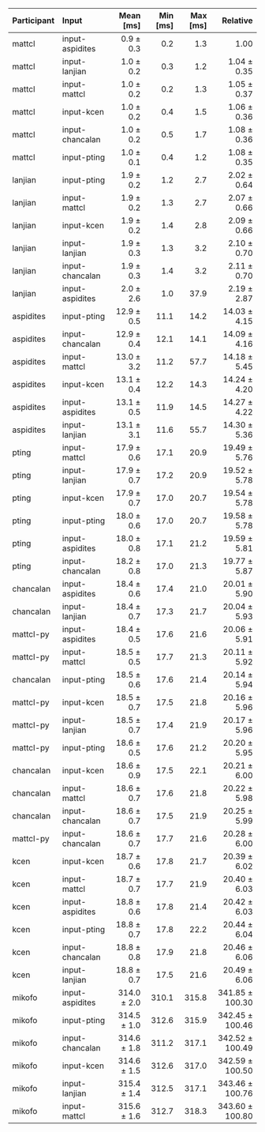 | Participant | Input | Mean [ms] | Min [ms] | Max [ms] | Relative |
|:---|:---|---:|---:|---:|---:|
| mattcl | input-aspidites | 0.9 ± 0.3 | 0.2 | 1.3 | 1.00 |
| mattcl | input-lanjian | 1.0 ± 0.2 | 0.3 | 1.2 | 1.04 ± 0.35 |
| mattcl | input-mattcl | 1.0 ± 0.2 | 0.2 | 1.3 | 1.05 ± 0.37 |
| mattcl | input-kcen | 1.0 ± 0.2 | 0.4 | 1.5 | 1.06 ± 0.36 |
| mattcl | input-chancalan | 1.0 ± 0.2 | 0.5 | 1.7 | 1.08 ± 0.36 |
| mattcl | input-pting | 1.0 ± 0.1 | 0.4 | 1.2 | 1.08 ± 0.35 |
| lanjian | input-pting | 1.9 ± 0.2 | 1.2 | 2.7 | 2.02 ± 0.64 |
| lanjian | input-mattcl | 1.9 ± 0.2 | 1.3 | 2.7 | 2.07 ± 0.66 |
| lanjian | input-kcen | 1.9 ± 0.2 | 1.4 | 2.8 | 2.09 ± 0.66 |
| lanjian | input-lanjian | 1.9 ± 0.3 | 1.3 | 3.2 | 2.10 ± 0.70 |
| lanjian | input-chancalan | 1.9 ± 0.3 | 1.4 | 3.2 | 2.11 ± 0.70 |
| lanjian | input-aspidites | 2.0 ± 2.6 | 1.0 | 37.9 | 2.19 ± 2.87 |
| aspidites | input-pting | 12.9 ± 0.5 | 11.1 | 14.2 | 14.03 ± 4.15 |
| aspidites | input-chancalan | 12.9 ± 0.4 | 12.1 | 14.1 | 14.09 ± 4.16 |
| aspidites | input-mattcl | 13.0 ± 3.2 | 11.2 | 57.7 | 14.18 ± 5.45 |
| aspidites | input-kcen | 13.1 ± 0.4 | 12.2 | 14.3 | 14.24 ± 4.20 |
| aspidites | input-aspidites | 13.1 ± 0.5 | 11.9 | 14.5 | 14.27 ± 4.22 |
| aspidites | input-lanjian | 13.1 ± 3.1 | 11.6 | 55.7 | 14.30 ± 5.36 |
| pting | input-mattcl | 17.9 ± 0.6 | 17.1 | 20.9 | 19.49 ± 5.76 |
| pting | input-lanjian | 17.9 ± 0.7 | 17.2 | 20.9 | 19.52 ± 5.78 |
| pting | input-kcen | 17.9 ± 0.7 | 17.0 | 20.7 | 19.54 ± 5.78 |
| pting | input-pting | 18.0 ± 0.6 | 17.0 | 20.7 | 19.58 ± 5.78 |
| pting | input-aspidites | 18.0 ± 0.8 | 17.1 | 21.2 | 19.59 ± 5.81 |
| pting | input-chancalan | 18.2 ± 0.8 | 17.0 | 21.3 | 19.77 ± 5.87 |
| chancalan | input-aspidites | 18.4 ± 0.6 | 17.4 | 21.0 | 20.01 ± 5.90 |
| chancalan | input-lanjian | 18.4 ± 0.7 | 17.3 | 21.7 | 20.04 ± 5.93 |
| mattcl-py | input-aspidites | 18.4 ± 0.5 | 17.6 | 21.6 | 20.06 ± 5.91 |
| mattcl-py | input-mattcl | 18.5 ± 0.5 | 17.7 | 21.3 | 20.11 ± 5.92 |
| chancalan | input-pting | 18.5 ± 0.6 | 17.6 | 21.4 | 20.14 ± 5.94 |
| mattcl-py | input-kcen | 18.5 ± 0.7 | 17.5 | 21.8 | 20.16 ± 5.96 |
| mattcl-py | input-lanjian | 18.5 ± 0.7 | 17.4 | 21.9 | 20.17 ± 5.96 |
| mattcl-py | input-pting | 18.6 ± 0.5 | 17.6 | 21.2 | 20.20 ± 5.95 |
| chancalan | input-kcen | 18.6 ± 0.9 | 17.5 | 22.1 | 20.21 ± 6.00 |
| chancalan | input-mattcl | 18.6 ± 0.7 | 17.6 | 21.8 | 20.22 ± 5.98 |
| chancalan | input-chancalan | 18.6 ± 0.7 | 17.5 | 21.9 | 20.25 ± 5.99 |
| mattcl-py | input-chancalan | 18.6 ± 0.7 | 17.7 | 21.6 | 20.28 ± 6.00 |
| kcen | input-kcen | 18.7 ± 0.6 | 17.8 | 21.7 | 20.39 ± 6.02 |
| kcen | input-mattcl | 18.7 ± 0.7 | 17.7 | 21.9 | 20.40 ± 6.03 |
| kcen | input-aspidites | 18.8 ± 0.6 | 17.8 | 21.4 | 20.42 ± 6.03 |
| kcen | input-pting | 18.8 ± 0.7 | 17.8 | 22.2 | 20.44 ± 6.04 |
| kcen | input-chancalan | 18.8 ± 0.8 | 17.9 | 21.8 | 20.46 ± 6.06 |
| kcen | input-lanjian | 18.8 ± 0.7 | 17.5 | 21.6 | 20.49 ± 6.06 |
| mikofo | input-aspidites | 314.0 ± 2.0 | 310.1 | 315.8 | 341.85 ± 100.30 |
| mikofo | input-pting | 314.5 ± 1.0 | 312.6 | 315.9 | 342.45 ± 100.46 |
| mikofo | input-chancalan | 314.6 ± 1.8 | 311.2 | 317.1 | 342.52 ± 100.49 |
| mikofo | input-kcen | 314.6 ± 1.5 | 312.6 | 317.0 | 342.59 ± 100.50 |
| mikofo | input-lanjian | 315.4 ± 1.4 | 312.5 | 317.1 | 343.46 ± 100.76 |
| mikofo | input-mattcl | 315.6 ± 1.6 | 312.7 | 318.3 | 343.60 ± 100.80 |

